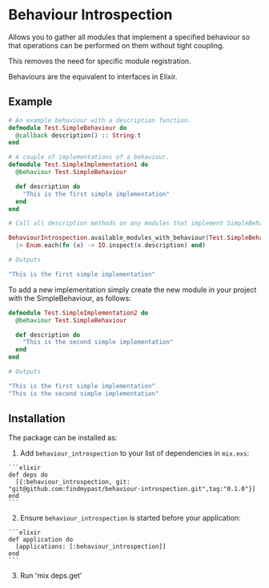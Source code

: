 # Behaviour Introspection

Allows you to gather all modules that implement a specified behaviour so that operations can be performed on them without tight coupling.

This removes the need for specific module registration.

Behaviours are the equivalent to interfaces in Elixir.

## Example

```elixir
# An example behaviour with a description function.
defmodule Test.SimpleBehaviour do
  @callback description() :: String.t
end

# A couple of implementations of a behaviour.
defmodule Test.SimpleImplementation1 do
  @behaviour Test.SimpleBehaviour

  def description do
    "This is the first simple implementation"
  end
end

# Call all description methods on any modules that implement SimpleBehaviour.

BehaviourIntrospection.available_modules_with_behaviour(Test.SimpleBehaviour)
  |> Enum.each(fn (x) -> IO.inspect(x.description) end)

# Outputs

"This is the first simple implementation"
```

To add a new implementation simply create the new module in your project with the SimpleBehaviour, as follows:

```elixir
defmodule Test.SimpleImplementation2 do
  @behaviour Test.SimpleBehaviour

  def description do
    "This is the second simple implementation"
  end
end

# Outputs

"This is the first simple implementation"
"This is the second simple implementation"
```



## Installation

The package can be installed as:

  1. Add `behaviour_introspection` to your list of dependencies in `mix.exs`:

    ```elixir
    def deps do
      [{:behaviour_introspection, git: "git@github.com:findmypast/behaviour-introspection.git",tag:"0.1.0"}]
    end
    ```

  2. Ensure `behaviour_introspection` is started before your application:

    ```elixir
    def application do
      [applications: [:behaviour_introspection]]
    end
    ```
  3. Run 'mix deps.get'
